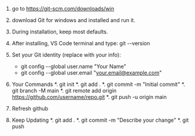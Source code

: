 1. go to https://git-scm.com/downloads/win 
2. download Git for windows and installed and run it.
3. During installation, keep most defaults.
4. After installing,  VS Code terminal and type: git --version
5. Set your Git identity (replace with your info):
   - git config --global user.name "Your Name"
   - git config --global user.email "your.email@example.com"
6. Your Commands
*. git init
*. git add .
*. git commit -m "Initial commit"
*. git branch -M main
*. git remote add origin https://github.com/username/repo.git
*. git push -u origin main

7. Refresh github

8. Keep Updating
*. git add .
*. git commit -m "Describe your change"
*. git push


